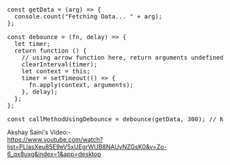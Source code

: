 <pre>
const getData = (arg) => {
  console.count("Fetching Data... " + arg);
};

const debounce = (fn, delay) => {
  let timer;
  return function () {
    // using arrow function here, return arguments undefined
    clearInterval(timer);
    let context = this;
    timer = setTimeout(() => {
      fn.apply(context, arguments);
    }, delay);
  };
};

const callMethodUsingDebounce = debounce(getData, 300); // Name callMethodUsingDebounce as getDataUsingDebounce or getDataOverDebounce
</pre>

Akshay Saini's Video:-   
https://www.youtube.com/watch?list=PLlasXeu85E9eV5xUEgrWUB8NAUvNZGsK0&v=Zo-6_qx8uxg&index=1&app=desktop